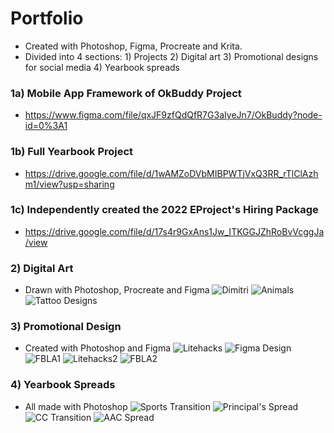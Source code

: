 # Portfolio
- Created with Photoshop, Figma, Procreate and Krita.
- Divided into 4 sections: 1) Projects 2) Digital art 3) Promotional designs for social media 4) Yearbook spreads

### 1a) Mobile App Framework of OkBuddy Project 
- https://www.figma.com/file/qxJF9zfQdQfR7G3aIyeJn7/OkBuddy?node-id=0%3A1
### 1b) Full Yearbook Project
- https://drive.google.com/file/d/1wAMZoDVbMIBPWTjVxQ3RR_rTlClAzhm1/view?usp=sharing
### 1c) Independently created the 2022 EProject's Hiring Package
- https://drive.google.com/file/d/17s4r9GxAns1Jw_ITKGGJZhRoBvVcggJa/view

### 2) Digital Art
- Drawn with Photoshop, Procreate and Figma
![Dimitri](https://github.com/daphnetian/daphnetian/blob/images/dimitri.jpg?raw=true)
![Animals](https://github.com/daphnetian/daphnetian/blob/images/animals.png?raw=true)
![Tattoo Designs](https://github.com/daphnetian/daphnetian/blob/images/tattoodesigns01.png?raw=true)

### 3) Promotional Design
- Created with Photoshop and Figma
![Litehacks](https://github.com/daphnetian/daphnetian/blob/images/eprojectslitehacks.png?raw=true)
![Figma Design](https://github.com/daphnetian/daphnetian/blob/images/figmaLH1.png?raw=true)
![FBLA1](https://github.com/daphnetian/daphnetian/blob/images/fbla/FBLANewYearP1%20(1).png?raw=true)
![Litehacks2](https://github.com/daphnetian/daphnetian/blob/images/litehacks2.png?raw=true)
![FBLA2](https://github.com/daphnetian/daphnetian/blob/images/fbla/FBLANewYearP2%20(1).png?raw=true)

### 4) Yearbook Spreads
- All made with Photoshop
![Sports Transition](https://github.com/daphnetian/daphnetian/blob/images/Sports%20Transition.jpg?raw=true)
![Principal's Spread](https://github.com/daphnetian/daphnetian/blob/images/Principal's%20spread%20DPS%208.5x11.jpg?raw=true)
![CC Transition](https://github.com/daphnetian/daphnetian/blob/images/Clubs%20and%20Councils%20Transition.jpg?raw=true)
![AAC Spread](https://github.com/daphnetian/daphnetian/blob/images/AAC%20-%20yearbook.jpg?raw=true)

